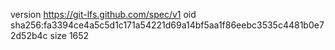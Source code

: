 version https://git-lfs.github.com/spec/v1
oid sha256:fa3394ce4a5c5d1c171a54221d69a14bf5aa1f86eebc3535c4481b0e72d52b4c
size 1652
